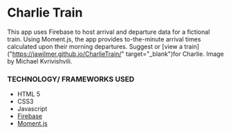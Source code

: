 # Charlie Train

This app uses Firebase to host arrival and departure data for a fictional train. Using Moment.js, the app provides to-the-minute arrival times calculated upon their morning departures. Suggest or [view a train]("https://jawilmer.github.io/CharlieTrain/" target="_blank")for Charlie.  Image by Michael Kvrivishvili.

### TECHNOLOGY/ FRAMEWORKS USED ###
+ HTML 5
+ CSS3
+ Javascript
+ [Firebase](https://firebase.google.com/)
+ [Moment.js](https://momentjs.com/)

